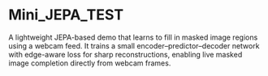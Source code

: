 # Mini_JEPA_TEST
A lightweight JEPA-based demo that learns to fill in masked image regions using a webcam feed. It trains a small encoder–predictor–decoder network with edge-aware loss for sharp reconstructions, enabling live masked image completion directly from webcam frames.
